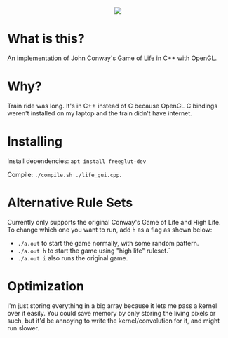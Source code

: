 
<center> <!-- you will depricate this tag over my cold dead body -->
	<img src=./gameoflife_cropped.gif></img>
</center>


# What is this?
An implementation of John Conway's Game of Life in C++ with OpenGL. 

# Why?
Train ride was long. It's in C++ instead of C because OpenGL C bindings weren't installed
on my laptop and the train didn't have internet.

# Installing
Install dependencies:
`apt install freeglut-dev`

Compile:
`./compile.sh ./life_gui.cpp`.

# Alternative Rule Sets
Currently only supports the original Conway's Game of Life and High Life. To change
which one you want to run, add `h` as a flag as shown below:

- `./a.out` to start the game normally, with some random pattern.
- `./a.out h` to start the game using "high life" ruleset.`
- `./a.out i` also runs the original game.

# Optimization
I'm just storing everything in a big array because it lets me pass a kernel over
it easily. You could save memory by only storing the living pixels or such, but
it'd be annoying to write the kernel/convolution for it, and might run slower.


